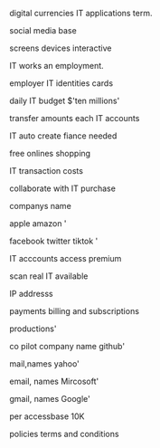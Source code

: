 
digital currencies IT applications term.

social media base

screens devices interactive 

IT works an employment. 

employer IT identities cards

daily IT budget $'ten millions' 

transfer amounts each IT accounts 

IT auto create fiance needed

free onlines shopping 

IT transaction costs

collaborate with IT purchase 

companys name  

 apple amazon '

facebook twitter tiktok '

IT acccounts access premium  

scan real IT available 

IP addresss 

payments billing and subscriptions 

productions'

co pilot company name github'

mail,names yahoo'

email, names Mircosoft'

gmail, names Google'

per accessbase 10K  
 
policies terms and conditions 

